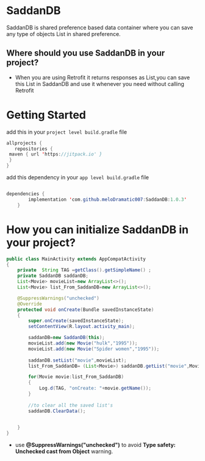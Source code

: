 # SaddanDB

SaddanDB is shared preference based data container where you can save any type of objects List in shared preference.

## Where should you use SaddanDB in your project?

* When you are using Retrofit it returns responses as List,you can save this List in SaddanDB and use it whenever you need  without calling Retrofit


# Getting Started

add this in your `project level build.gradle` file

```java
allprojects {
   repositories {
 maven { url 'https://jitpack.io' }
 }
}
```

add this dependency in your `app level build.gradle` file

```java

dependencies {
        implementation 'com.github.meloDramatic007:SaddanDB:1.0.3'
    }
```

# How you can initialize SaddanDB in your project?

```java
public class MainActivity extends AppCompatActivity
{
    private  String TAG =getClass().getSimpleName() ;
    private SaddanDB saddanDB;
    List<Movie> movieList=new ArrayList<>();
    List<Movie> list_From_SaddanDB=new ArrayList<>();

    @SuppressWarnings("unchecked")
    @Override
    protected void onCreate(Bundle savedInstanceState)
    {
        super.onCreate(savedInstanceState);
        setContentView(R.layout.activity_main);

        saddanDB=new SaddanDB(this);
        movieList.add(new Movie("hulk","1995"));
        movieList.add(new Movie("Spider women","1995"));
        
        saddanDB.setList("movie",movieList);
        list_From_SaddanDB= (List<Movie>) saddanDB.getList("movie",Movie.class);

        for(Movie movie:list_From_SaddanDB)
        {
            Log.d(TAG, "onCreate: "+movie.getName());
        }
        
        //to clear all the saved list's
        saddanDB.ClearData();
        

    }
}
```


* use  **@SuppressWarnings("unchecked")** to avoid **Type safety: Unchecked cast from Object** warning.
